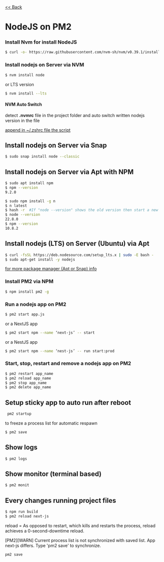 [<< Back](README.md)

# NodeJS on PM2


### Install Nvm for install NodeJS

```bash
$ curl -o- https://raw.githubusercontent.com/nvm-sh/nvm/v0.39.1/install.sh | bash
```

### Install nodejs on Server via NVM

```bash
$ nvm install node
```
or LTS version
```bash
$ nvm install --lts
```
#### NVM Auto Switch
detect **.nvmrc** file in the project folder and auto switch written nodejs version in the file 

[append in ~/.zshrc file the script](https://github.com/nvm-sh/nvm#zsh)

## Install nodejs on Server via Snap

```bash
$ sudo snap install node --classic
```

## Install nodejs on Server via Apt with NPM
```bash
$ sudo apt install npm
$ npm --version
9.2.0

$ sudo npm install -g n
$ n latest
$ hash -r  #If "node --version" shows the old version then start a new shell, or reset the location hash with: hash -r  (for bash, zsh, ash, dash, and ksh)
$ node --version
22.8.0
$ npm --version
10.8.2
```


## Install nodejs (LTS) on Server (Ubuntu) via Apt
```bash
$ curl -fsSL https://deb.nodesource.com/setup_lts.x | sudo -E bash -
$ sudo apt-get install -y nodejs
```


[for more package manager (Apt or Snap) info](package-management.md)

### Install PM2 via NPM
```bash
$ npm install pm2 -g
```

### Run a nodejs app on PM2

```bash
$ pm2 start app.js
```

or a NextJS app

```bash
$ pm2 start npm --name ‘next-js’ -- start
```

or a NestJS app
```bash
$ pm2 start npm --name ‘nest-js’ -- run start:prod
```

### Start, stop, restart and remove a nodejs app on PM2

```bash
$ pm2 restart app_name
$ pm2 reload app_name
$ pm2 stop app_name
$ pm2 delete app_name
```

## Setup sticky app to auto run after reboot

```bash
 pm2 startup
```

to freeze a process list for automatic respawn

```bash
$ pm2 save
```

## Show logs 

```bash
$ pm2 logs
```

## Show monitor (terminal based) 

```bash
$ pm2 monit
```

## Every changes running project files 

```bash
$ npm run build
$ pm2 reload next-js 
```
reload = As opposed to restart, which kills and restarts the process, reload achieves a 0-second-downtime reload.

[PM2][WARN] Current process list is not synchronized with saved list. App next-js differs. Type 'pm2 save' to synchronize.

```bash
pm2 save
```

